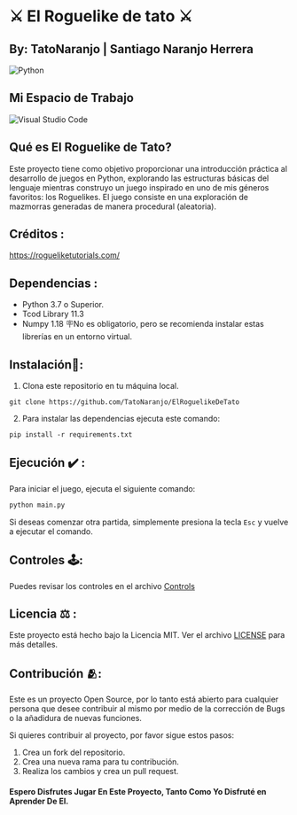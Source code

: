 

# ⚔️ El Roguelike de tato ⚔️
## By: TatoNaranjo | Santiago Naranjo Herrera

![Python](https://img.shields.io/badge/python-3670A0?style=for-the-badge&logo=python&logoColor=ffdd54)

## Mi Espacio de Trabajo
![Visual Studio Code](https://img.shields.io/badge/Visual%20Studio%20Code-0078d7.svg?style=for-the-badge&logo=visual-studio-code&logoColor=white)

## Qué es El Roguelike de Tato?
Este proyecto tiene como objetivo proporcionar una introducción práctica al desarrollo de juegos en Python, explorando las estructuras básicas del lenguaje mientras construyo un juego inspirado en uno de mis géneros favoritos: los Roguelikes. El juego consiste en una exploración de mazmorras generadas de manera procedural (aleatoria).

## Créditos :
https://rogueliketutorials.com/

## Dependencias :
- Python 3.7 o Superior.
- Tcod Library 11.3
- Numpy 1.18
🪧No es obligatorio, pero se recomienda instalar estas librerías en un entorno virtual.

## Instalación👷:
 1. Clona este repositorio en tu máquina local.
```git
git clone https://github.com/TatoNaranjo/ElRoguelikeDeTato
```
2. Para instalar las dependencias ejecuta este comando:
```git
pip install -r requirements.txt
```
## Ejecución ✔️ :
Para iniciar el juego, ejecuta el siguiente comando:

```bash
python main.py
```
Si deseas comenzar otra partida, simplemente presiona la tecla `Esc` y vuelve a ejecutar el comando.

## Controles 🕹️:
Puedes revisar los controles en el archivo [Controls](https://github.com/TatoNaranjo/ElRoguelikeDeTato/blob/main/Controls.md)

## Licencia ⚖️ :
Este proyecto está hecho bajo la Licencia MIT. Ver el archivo [LICENSE](https://github.com/TatoNaranjo/ElRoguelikeDeTato/blob/main/LICENSE) para más detalles.

## Contribución 🫂:
Este es un proyecto Open Source, por lo tanto está abierto para cualquier persona que desee contribuir al mismo por medio de la corrección de Bugs o la añadidura de nuevas funciones.

Si quieres contribuir al proyecto, por favor sigue estos pasos:

1. Crea un fork del repositorio.
2. Crea una nueva rama para tu contribución.
3. Realiza los cambios y crea un pull request.

#### Espero Disfrutes Jugar En Este Proyecto, Tanto Como Yo Disfruté en Aprender De El.



